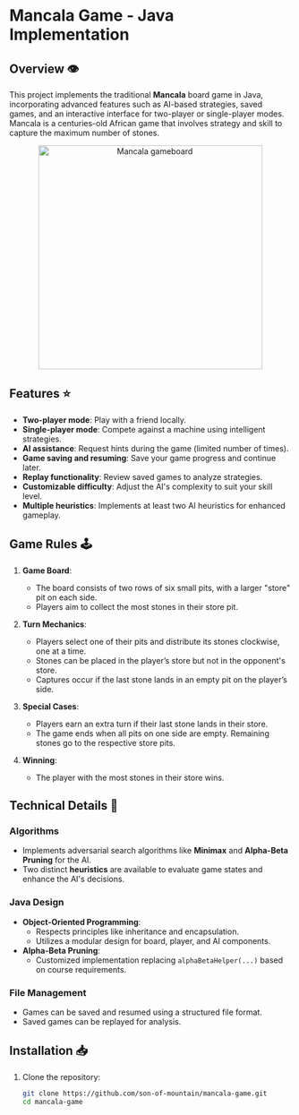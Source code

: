 # Mancala Game - Java Implementation

## Overview 👁

This project implements the traditional **Mancala** board game in Java, incorporating advanced features such as AI-based strategies, saved games, and an interactive interface for two-player or single-player modes. Mancala is a centuries-old African game that involves strategy and skill to capture the maximum number of stones.

<p align="center">
  <img src="https://github.com/user-attachments/assets/b393415f-7f74-4f90-911b-ef15dc1f34e0" alt="Mancala gameboard" width="400"/>
</p>

## Features ⭐

- **Two-player mode**: Play with a friend locally.
- **Single-player mode**: Compete against a machine using intelligent strategies.
- **AI assistance**: Request hints during the game (limited number of times).
- **Game saving and resuming**: Save your game progress and continue later.
- **Replay functionality**: Review saved games to analyze strategies.
- **Customizable difficulty**: Adjust the AI's complexity to suit your skill level.
- **Multiple heuristics**: Implements at least two AI heuristics for enhanced gameplay.

## Game Rules 🕹️

1. **Game Board**:
   - The board consists of two rows of six small pits, with a larger "store" pit on each side.
   - Players aim to collect the most stones in their store pit.

2. **Turn Mechanics**:
   - Players select one of their pits and distribute its stones clockwise, one at a time.
   - Stones can be placed in the player’s store but not in the opponent's store.
   - Captures occur if the last stone lands in an empty pit on the player’s side.

3. **Special Cases**:
   - Players earn an extra turn if their last stone lands in their store.
   - The game ends when all pits on one side are empty. Remaining stones go to the respective store pits.

4. **Winning**:
   - The player with the most stones in their store wins.

## Technical Details 🔎

### Algorithms
- Implements adversarial search algorithms like **Minimax** and **Alpha-Beta Pruning** for the AI.
- Two distinct **heuristics** are available to evaluate game states and enhance the AI's decisions.

### Java Design
- **Object-Oriented Programming**:
  - Respects principles like inheritance and encapsulation.
  - Utilizes a modular design for board, player, and AI components.
- **Alpha-Beta Pruning**:
  - Customized implementation replacing `alphaBetaHelper(...)` based on course requirements.

### File Management
- Games can be saved and resumed using a structured file format.
- Saved games can be replayed for analysis.

## Installation 📥

1. Clone the repository:
   ```bash
   git clone https://github.com/son-of-mountain/mancala-game.git
   cd mancala-game


